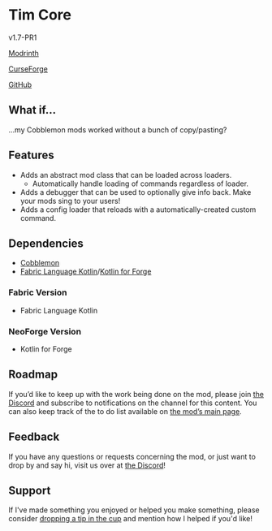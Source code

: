 # Tim Core

v1.7-PR1

[Modrinth](https://modrinth.com/mod/cobblemon-tim-core)

[CurseForge](https://www.curseforge.com/minecraft/mc-mods/cobblemon-tim-core)

[GitHub](https://github.com/timinc-cobble/cobblemon-tim-core)

## What if…

…my Cobblemon mods worked without a bunch of copy/pasting?

## Features

- Adds an abstract mod class that can be loaded across loaders.
  - Automatically handle loading of commands regardless of loader.
- Adds a debugger that can be used to optionally give info back. Make your mods sing to your users!
- Adds a config loader that reloads with a automatically-created custom command.

## Dependencies

- [Cobblemon](https://www.notion.so/Cobblemon-22157e0d4afd80a49896c70a775a3c7f?pvs=21)
- [Fabric Language Kotlin](https://www.notion.so/Fabric-Language-Kotlin-22157e0d4afd80b69919e8540208081b?pvs=21)/[Kotlin for Forge](https://www.notion.so/Kotlin-For-Forge-22157e0d4afd80799f2dd0a63e8ecdbb?pvs=21)

### Fabric Version

- Fabric Language Kotlin

### NeoForge Version

- Kotlin for Forge

## Roadmap

If you’d like to keep up with the work being done on the mod, please join [the Discord](https://discord.com/invite/WKAR27SdSv) and subscribe to notifications on the channel for this content. You can also keep track of the to do list available on [the mod’s main page](https://www.notion.so/Tim-Core-22057e0d4afd809b9c02e78f26805376?pvs=21).

## Feedback

If you have any questions or requests concerning the mod, or just want to drop by and say hi, visit us over at [the Discord](https://discord.com/invite/WKAR27SdSv)!

## Support

If I've made something you enjoyed or helped you make something, please consider [dropping a tip in the cup](https://ko-fi.com/timsminecraftmods) and mention how I helped if you'd like!